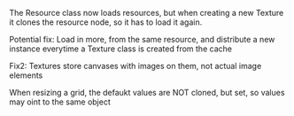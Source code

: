 The Resource class now loads resources,
but when creating a new Texture it clones the resource node, so it has to load it again.

Potential fix: Load in more, from the same resource, and distribute a new instance everytime a Texture class is created from the cache

Fix2: Textures store canvases with images on them, not actual image elements




When resizing a grid, the defaukt values are NOT cloned, but set, so values may oint to the same object